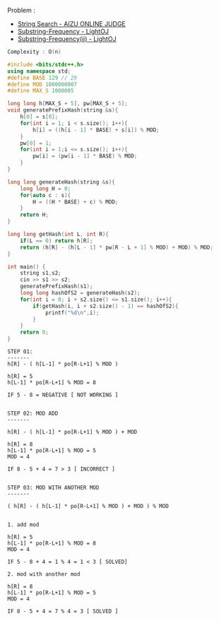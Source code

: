 Problem :
- [String Search - AIZU ONLINE JUDGE](https://judge.u-aizu.ac.jp/onlinejudge/description.jsp?id=ALDS1_14_B)
- [Substring-Frequency - LightOJ](https://lightoj.com/problem/substring-frequency)
- [Substring-Frequency(ii) - LightOJ](https://lightoj.com/problem/substring-frequency-ii)

```c++
Complexity : O(n)

#include <bits/stdc++.h>
using namespace std;
#define BASE 129 // 29
#define MOD 1000000007
#define MAX_S 1000005

long long h[MAX_S + 5], pw[MAX_S + 5];
void generatePrefixHash(string &s){
    h[0] = s[0];
    for(int i = 1; i < s.size(); i++){
        h[i] = ((h[i - 1] * BASE) + s[i]) % MOD;
    }
    pw[0] = 1;
    for(int i = 1;i <= s.size(); i++){
        pw[i] = (pw[i - 1] * BASE) % MOD;
    }
}

long long generateHash(string &s){
    long long H = 0;
    for(auto c : s){
        H = ((H * BASE) + c) % MOD;
    }
    return H;
}

long long getHash(int L, int R){
    if(L == 0) return h[R];
    return (h[R] - (h[L - 1] * pw[R - L + 1] % MOD) + MOD) % MOD;
}

int main() {
    string s1,s2;
    cin >> s1 >> s2;
    generatePrefixHash(s1);
    long long hashOfS2 = generateHash(s2);
    for(int i = 0; i + s2.size() <= s1.size(); i++){
        if(getHash(i, i + s2.size() - 1) == hashOfS2){
            printf("%d\n",i);
        }
    }
    return 0;
}
```
```
STEP 01:
-------
h[R] - ( h[L-1] * po[R-L+1] % MOD )

h[R] = 5
h[L-1] * po[R-L+1] % MOD = 8

IF 5 - 8 = NEGATIVE [ NOT WORKING ]


STEP 02: MOD ADD
-------

h[R] - ( h[L-1] * po[R-L+1] % MOD ) + MOD 

h[R] = 8
h[L-1] * po[R-L+1] % MOD = 5
MOD = 4

IF 8 - 5 + 4 = 7 > 3 [ INCORRECT ]


STEP 03: MOD WITH ANOTHER MOD
-------

( h[R] - ( h[L-1] * po[R-L+1] % MOD ) + MOD ) % MOD


1. add mod

h[R] = 5
h[L-1] * po[R-L+1] % MOD = 8
MOD = 4

IF 5 - 8 + 4 = 1 % 4 = 1 < 3 [ SOLVED]

2. mod with another mod

h[R] = 8
h[L-1] * po[R-L+1] % MOD = 5
MOD = 4

IF 8 - 5 + 4 = 7 % 4 = 3 [ SOLVED ]
```

